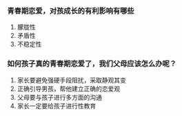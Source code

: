 ### 青春期恋爱，对孩成长的有利影响有哪些
1. 朦胧性
2. 矛盾性
3. 不稳定性


### 如何孩子真的青春期恋爱了，我们父母应该怎么办呢？
1. 家长要避免强硬手段阻扰，采取静观其变
2. 正确引导男孩，帮他建立正确的恋爱观
3. 父母要与孩子进行多方面的沟通
4. 家长一定要给孩子进行性教育